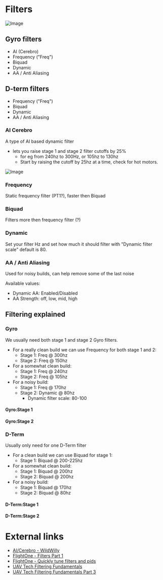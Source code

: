 # Filters

![Image](https://github.com/fl1wiki-mrteel/FlightOneWiki/blob/main/IMG/FLX_Filter_001.JPG)

## Gyro filters

- AI (Cerebro)
- Frequency ("Freq")
- Biquad
- Dynamic
- AA / Anti Aliasing 

## D-term filters
- Frequency ("Freq")
- Biquad
- Dynamic
- AA / Anti Aliasing 


### AI Cerebro
A type of AI based dynamic filter
- lets you raise stage 1 and stage 2 filter cutoffs by 25% 
    - for eg from 240hz to 300Hz, or 105hz to 130hz
    - Start by raising the cutoff by 25hz at a time, check for hot motors.

![Image](https://github.com/fl1wiki-mrteel/FlightOneWiki/blob/main/IMG/H7_EnableCerebro.JPG)

### Frequency
Static frequency filter (PT1?), faster then Biquad

### Biquad
Filters more then frequency filter (?)

### Dynamic
Set your filter Hz and set how much it should filter with "Dynamic filter scale"  default is 80.

### AA / Anti Aliasing
Used for noisy builds, can help remove some of the last noise

Available values:
- Dynamic AA: Enabled/Disabled
- AA Strength: off, low, mid, high



## Filtering explained

### Gyro

We usually need both stage 1 and stage 2 Gyro filters. 

- For a really clean build we can use Frequency for both stage 1 and 2: 
    - Stage 1: Freq @ 300hz
    - Stage 2: Freq @ 150hz
- For a somewhat clean build: 
    - Stage 1: Freq @ 240hz
    - Stage 2: Freq @ 105hz
- For a noisy build: 
    - Stage 1: Freq @ 170hz
    - Stage 2: Dynamic @ 80hz
        - Dynamic filter scale: 80-100

#### Gyro:Stage 1

#### Gyro:Stage 2

### D-Term
Usually only need for one D-Term filter

- For a clean build we can use Biquad for stage 1:
    - Stage 1: Biquad @ 200-225hz
- For a somewhat clean build: 
    - Stage 1: Biquad @ 200hz
    - Stage 2: Biquad @ 200hz
- For a noisy build: 
    - Stage 1: Biquad @ 170hz
    - Stage 2: Biquad @ 80hz    

#### D-Term:Stage 1


#### D-Term:Stage 2


# External links
- [AI/Cerebro - WildWilly](https://youtu.be/tghqr7yJ78I)
- [FlightOne - Filters Part 1](https://www.youtube.com/watch?v=cuwD1KiZQLw)
- [FlightOne - Quickly tune filters and pids](https://www.youtube.com/watch?v=HcopWSx8hYk)
- [UAV Tech Filtering Fundamentals](https://www.youtube.com/watch?v=A09sprstYqI)
- [UAV Tech Filtering Fundamentals Part 3](https://www.youtube.com/watch?v=ULWlDIjha10)